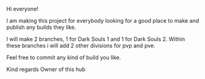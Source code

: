 Hi everyone! 

I am making this project for everybody looking for a good place to make and publish any builds they like.

I will make 2 branches, 1 for Dark Souls 1 and 1 for Dark Souls 2.
  Within these branches i will add 2 other divisions for pvp and pve.
  
Feel free to commit any kind of build you like.

Kind regards
Owner of this hub
